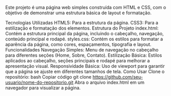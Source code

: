 Este projeto é uma página web simples construída com HTML e CSS, com o objetivo de demonstrar uma estrutura básica de layout e formatação.

Tecnologias Utilizadas
HTML5: Para a estrutura da página.
CSS3: Para a estilização e formatação dos elementos.
Estrutura do Projeto
index.html: Contém a estrutura principal da página, incluindo o cabeçalho, navegação, conteúdo principal e rodapé.
styles.css: Contém os estilos para formatar a aparência da página, como cores, espaçamentos, tipografia e layout.
Funcionalidades
Navegação Simples: Menu de navegação no cabeçalho para diferentes seções (Home, Sobre, Contato).
Estilização Básica: Estilos aplicados ao cabeçalho, seções principais e rodapé para melhorar a apresentação visual.
Responsividade Básica: Uso de viewport para garantir que a página se ajuste em diferentes tamanhos de tela.
Como Usar
Clone o repositório:
bash
Copiar código
git clone https://github.com/seu-usuario/nome-do-repositorio.git
Abra o arquivo index.html em um navegador para visualizar a página.
